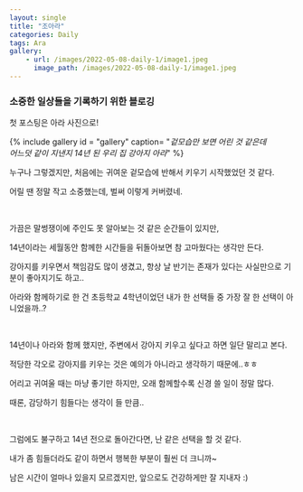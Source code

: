 ```yaml
---
layout: single
title: "조아라"
categories: Daily
tags: Ara
gallery:
    - url: /images/2022-05-08-daily-1/image1.jpeg
      image_path: /images/2022-05-08-daily-1/image1.jpeg
---
```


### 소중한 일상들을 기록하기 위한 블로깅

첫 포스팅은 아라 사진으로!

{% include gallery id = "gallery" caption= "*겉모습만 보면 어린 것 같은데 <br/> 어느덧 같이 지낸지 14년 된 우리 집 강아지 아라*" %}

누구나 그렇겠지만, 처음에는 귀여운 겉모습에 반해서 키우기 시작했었던 것 같다.

어릴 땐 정말 작고 소중했는데, 벌써 이렇게 커버렸네.

<br/>

가끔은 말썽쟁이에 주인도 못 알아보는 것 같은 순간들이 있지만,

14년이라는 세월동안 함께한 시간들을 뒤돌아보면 참 고마웠다는 생각만 든다.

강아지를 키우면서 책임감도 많이 생겼고, 항상 날 반기는 존재가 있다는 사실만으로 기분이 좋아지기도 하고..

아라와 함께하기로 한 건 초등학교 4학년이었던 내가 한 선택들 중 가장 잘 한 선택이 아니었을까..?

<br/>

14년이나 아라와 함께 했지만, 주변에서 강아지 키우고 싶다고 하면 일단 말리고 본다.

적당한 각오로 강아지를 키우는 것은 예의가 아니라고 생각하기 때문에..ㅎㅎ

어리고 귀여울 때는 마냥 좋기만 하지만, 오래 함께할수록 신경 쓸 일이 정말 많다.

때론, 감당하기 힘들다는 생각이 들 만큼..

<br/>

그럼에도 불구하고 14년 전으로 돌아간다면, 난 같은 선택을 할 것 같다.

내가 좀 힘들더라도 같이 하면서 행복한 부분이 훨씬 더 크니까~

남은 시간이 얼마나 있을지 모르겠지만, 앞으로도 건강하게만 잘 지내자 :)
